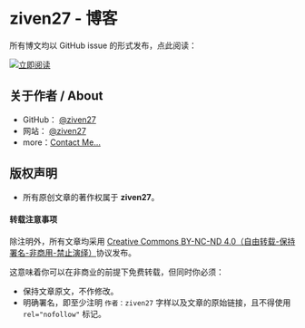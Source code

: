 # ziven27 - 博客

所有博文均以 GitHub issue 的形式发布，点此阅读：

[![立即阅读](https://cloud.githubusercontent.com/assets/1231359/13027636/6fdae1a6-d291-11e5-9126-68bd3d2ed778.png)](https://github.com/ziven27/blog/issues)

## 关于作者 / About

* GitHub： [@ziven27](https://github.com/ziven27)
* 网站： [@ziven27](http://www.ziven27.com)
* more：[Contact Me...](https://github.com/ziven27/blog/wiki/About)

## 版权声明

* 所有原创文章的著作权属于 **ziven27**。

#### 转载注意事项

除注明外，所有文章均采用 [Creative Commons BY-NC-ND 4.0（自由转载-保持署名-非商用-禁止演绎）](http://creativecommons.org/licenses/by-nc-nd/4.0/deed.zh)协议发布。

这意味着你可以在非商业的前提下免费转载，但同时你必须：

* 保持文章原文，不作修改。
* 明确署名，即至少注明 `作者：ziven27` 字样以及文章的原始链接，且不得使用 `rel="nofollow"` 标记。

